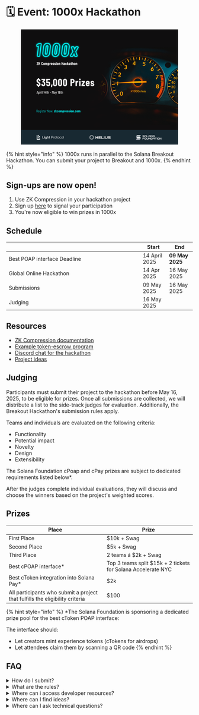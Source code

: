 # 🗓️ Event: 1000x Hackathon

<figure><img src="../.gitbook/assets/1000x_35_banner (1).png" alt=""><figcaption></figcaption></figure>

{% hint style="info" %}
1000x runs in parallel to the Solana Breakout Hackathon. You can submit your project to Breakout and 1000x.
{% endhint %}

## Sign-ups are now open!

1. Use ZK Compression in your hackathon project
2. Sign up [here](https://docs.google.com/forms/d/e/1FAIpQLSekwFXBe009nO1fIgUHQfiAU0ILRN8y2O1XUm1qoJRZYGus-g/viewform?usp=header) to signal your participation
3. You're now eligible to win prizes in 1000x

## Schedule

<table><thead><tr><th width="348"></th><th>Start</th><th>End</th></tr></thead><tbody><tr><td>Best POAP interface Deadline</td><td>14 April 2025</td><td><strong>09 May 2025</strong></td></tr><tr><td>Global Online Hackathon</td><td>14 Apr 2025</td><td>16 May 2025</td></tr><tr><td>Submissions</td><td>09 May 2025</td><td>16 May 2025</td></tr><tr><td>Judging</td><td>16 May 2025</td><td></td></tr></tbody></table>

## Resources

* [ZK Compression documentation](https://www.zkcompression.com/)
* [Example token-escrow program](https://github.com/Lightprotocol/light-protocol/tree/main/examples/token-escrow/programs/token-escrow/src/escrow_with_pda)
* [Discord chat for the hackathon](https://discord.com/invite/qCv4Y7uYmh)
* [Project ideas](https://github.com/Lightprotocol/zk-compression-summer-hackathon/blob/main/ideas.md)

## Judging

Participants must submit their project to the hackathon before May 16, 2025, to be eligible for prizes. Once all submissions are collected, we will distribute a list to the side-track judges for evaluation. Additionally, the Breakout Hackathon's submission rules apply.

Teams and individuals are evaluated on the following criteria:

* Functionality
* Potential impact
* Novelty
* Design
* Extensibility

The Solana Foundation cPoap and cPay prizes are subject to dedicated requirements listed below\*.&#x20;

After the judges complete individual evaluations, they will discuss and choose the winners based on the project's weighted scores.

## Prizes

| Place                                                                        | Prize                                                        |
| ---------------------------------------------------------------------------- | ------------------------------------------------------------ |
| First Place                                                                  | $10k + Swag                                                  |
| Second Place                                                                 | $5k + Swag                                                   |
| Third Place                                                                  | 2 teams á $2k + Swag                                         |
| Best cPOAP interface\*                                                       | Top 3 teams split $15k + 2 tickets for Solana Accelerate NYC |
| Best cToken integration into Solana Pay\*                                    | $2k                                                          |
| All participants who submit a project that fulfills the eligibility criteria | $100                                                         |

{% hint style="info" %}
\*The Solana Foundation is sponsoring a dedicated prize pool for the best cToken POAP interface:

The interface should:

* Let creators mint experience tokens (cTokens for airdrops)
* Let attendees claim them by scanning a QR code
{% endhint %}

## FAQ

<details>

<summary>How do I submit?</summary>

1. Submit your project [here](https://docs.google.com/forms/d/e/1FAIpQLSekwFXBe009nO1fIgUHQfiAU0ILRN8y2O1XUm1qoJRZYGus-g/viewform?usp=header) by May 16.

</details>

<details>

<summary>What are the rules?</summary>

The [Solana Foundation Rules](https://www.colosseum.org/files/Breakout%20Hackathon%20Official%20Rules%202025.pdf) apply.&#x20;

Additionally, to be eligible to score in the "1000x Hackathon", your project must:

* Use compressed tokens or compressed accounts in some capacity.
* Submit by May 16.
* Each participant can have a maximum of 1 project submission count towards scoring in the "1000x hackathon".
* The Solana Foundation cPoap and cPay prizes are subject to dedicated requirements\*.
* Please note that we award the prizes and the $100 participation bounty at our sole discretion. We reserve the right not to award the participation bounty if a submission is deemed insufficient in effort or quality.

</details>

<details>

<summary>Where can i access developer resources?</summary>

* [ZK Compression documentation](../)
* [Light Protocol Monorepo](https://github.com/lightprotocol/light-protocol)
* [Example programs](https://github.com/Lightprotocol/light-protocol/tree/main/examples)
* Example clients ([web](https://github.com/Lightprotocol/example-web-client), [node](https://github.com/Lightprotocol/example-nodejs-client))

- [Integration guides](https://www.zkcompression.com/developers/creating-airdrops-with-compressed-tokens)

* Introductory [Blog](https://www.helius.dev/blog/solana-builders-zk-compression) posts

</details>

<details>

<summary>Where can I find ideas?</summary>

We encourage you to build things that you're excited about building.&#x20;

For inspiration, we have compiled a list of interesting ideas [here](https://github.com/Lightprotocol/1000x-hackathon/).

</details>

<details>

<summary>Where can I ask technical questions?</summary>

1. Check out the [Light](https://discord.gg/CYvjBgzRFP) and [Helius](https://discord.gg/Uzzf6a7zKr) Developer Discord servers!
2. We also host [office hours](https://calendly.com/swen_light/1000x-breakout-hackathon-office-hours) for teams or individuals participating in the hackathon.

</details>
